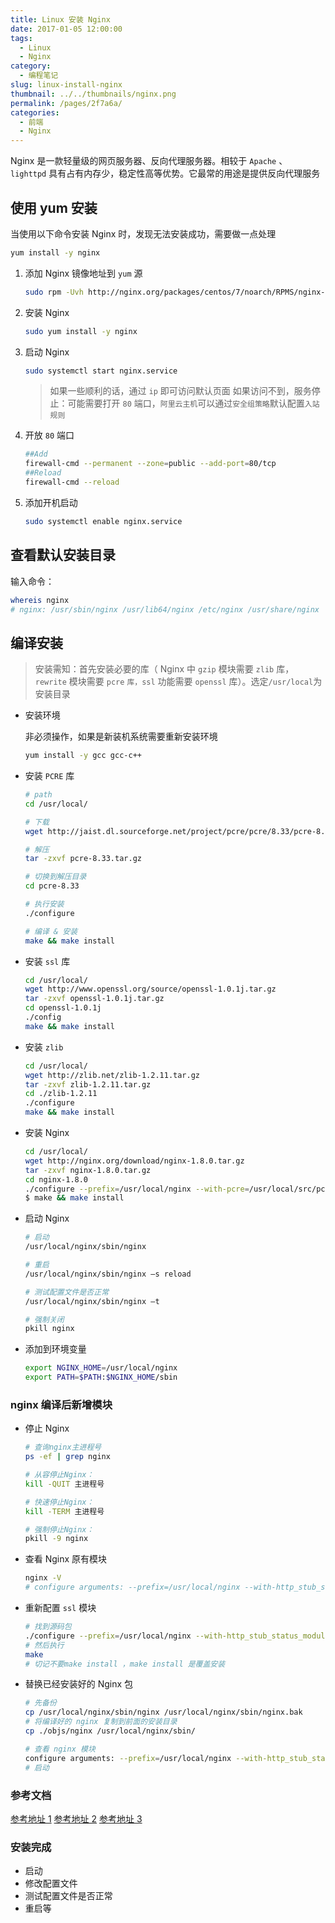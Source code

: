 ```yaml
---
title: Linux 安装 Nginx
date: 2017-01-05 12:00:00
tags:
  - Linux
  - Nginx
category:
  - 编程笔记
slug: linux-install-nginx
thumbnail: ../../thumbnails/nginx.png
permalink: /pages/2f7a6a/
categories:
  - 前端
  - Nginx
---
```


Nginx 是一款轻量级的网页服务器、反向代理服务器。相较于 `Apache` 、 `lighttpd` 具有占有内存少，稳定性高等优势。它最常的用途是提供反向代理服务

## 使用 yum 安装

当使用以下命令安装 Nginx 时，发现无法安装成功，需要做一点处理

```bash
yum install -y nginx
```

1. 添加 Nginx 镜像地址到 `yum` 源

   ```bash
   sudo rpm -Uvh http://nginx.org/packages/centos/7/noarch/RPMS/nginx-release-centos-7-0.el7.ngx.noarch.rpm
   ```

2. 安装 Nginx

   ```bash
   sudo yum install -y nginx
   ```

3. 启动 Nginx

   ```bash
   sudo systemctl start nginx.service
   ```

   > 如果一些顺利的话，通过 `ip` 即可访问默认页面
   > 如果访问不到，服务停止：可能需要打开 `80` 端口，`阿里云主机`可以通过`安全组策略`默认配置`入站规则`

4. 开放 `80` 端口

   ```bash
   ##Add
   firewall-cmd --permanent --zone=public --add-port=80/tcp
   ##Reload
   firewall-cmd --reload
   ```

5. 添加开机启动

   ```bash
   sudo systemctl enable nginx.service
   ```

## 查看默认安装目录

输入命令：

```bash
whereis nginx
# nginx: /usr/sbin/nginx /usr/lib64/nginx /etc/nginx /usr/share/nginx
```

## 编译安装

> 安装需知：首先安装必要的库（ Nginx 中 `gzip` 模块需要 `zlib` 库， `rewrite` 模块需要 `pcre` `库，ssl` 功能需要 `openssl` 库）。选定`/usr/local`为安装目录

- 安装环境

  非必须操作，如果是新装机系统需要重新安装环境

  ```bash
  yum install -y gcc gcc-c++
  ```

- 安装 `PCRE` 库

  ```bash
  # path
  cd /usr/local/

  # 下载
  wget http://jaist.dl.sourceforge.net/project/pcre/pcre/8.33/pcre-8.33.tar.gz

  # 解压
  tar -zxvf pcre-8.33.tar.gz

  # 切换到解压目录
  cd pcre-8.33

  # 执行安装
  ./configure

  # 编译 & 安装
  make && make install
  ```

- 安装 `ssl` 库

  ```bash
  cd /usr/local/
  wget http://www.openssl.org/source/openssl-1.0.1j.tar.gz
  tar -zxvf openssl-1.0.1j.tar.gz
  cd openssl-1.0.1j
  ./config
  make && make install
  ```

- 安装 `zlib`

  ```bash
  cd /usr/local/
  wget http://zlib.net/zlib-1.2.11.tar.gz
  tar -zxvf zlib-1.2.11.tar.gz
  cd ./zlib-1.2.11
  ./configure
  make && make install
  ```

- 安装 Nginx

  ```bash
  cd /usr/local/
  wget http://nginx.org/download/nginx-1.8.0.tar.gz
  tar -zxvf nginx-1.8.0.tar.gz
  cd nginx-1.8.0
  ./configure --prefix=/usr/local/nginx --with-pcre=/usr/local/src/pcre-8.33 --with-zlib=/usr/local/src/zlib-1.2.11 --with-openssl=/usr/local/src/openssl-1.0.1j
  $ make && make install
  ```

- 启动 Nginx

  ```bash
  # 启动
  /usr/local/nginx/sbin/nginx

  # 重启
  /usr/local/nginx/sbin/nginx –s reload

  # 测试配置文件是否正常
  /usr/local/nginx/sbin/nginx –t

  # 强制关闭
  pkill nginx
  ```

- 添加到环境变量

  ```bash
  export NGINX_HOME=/usr/local/nginx
  export PATH=$PATH:$NGINX_HOME/sbin
  ```

### nginx 编译后新增模块

- 停止 Nginx

  ```bash
  # 查询nginx主进程号
  ps -ef | grep nginx

  # 从容停止Nginx：
  kill -QUIT 主进程号

  # 快速停止Nginx：
  kill -TERM 主进程号

  # 强制停止Nginx：
  pkill -9 nginx
  ```

- 查看 Nginx 原有模块

  ```bash
  nginx -V
  # configure arguments: --prefix=/usr/local/nginx --with-http_stub_status_module
  ```

- 重新配置 `ssl` 模块

  ```bash
  # 找到源码包
  ./configure --prefix=/usr/local/nginx --with-http_stub_status_module --with-http_ssl_module
  # 然后执行
  make
  # 切记不要make install ，make install 是覆盖安装
  ```

- 替换已经安装好的 Nginx 包

  ```bash
  # 先备份
  cp /usr/local/nginx/sbin/nginx /usr/local/nginx/sbin/nginx.bak
  # 将编译好的 nginx 复制到前面的安装目录
  cp ./objs/nginx /usr/local/nginx/sbin/

  # 查看 nginx 模块
  configure arguments: --prefix=/usr/local/nginx --with-http_stub_status_module --with-http_ssl_module
  # 启动
  ```

### 参考文档

[参考地址 1](http://www.nginx.cn/instal)
[参考地址 2](https://www.cnblogs.com/kaid/p/7640723.html)
[参考地址 3](https://www.cnblogs.com/gscq073240/articles/6773000.html)

### 安装完成

- 启动
- 修改配置文件
- 测试配置文件是否正常
- 重启等
